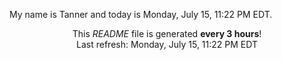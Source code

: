 My name is Tanner and today is Monday, July 15, 11:22 PM EDT.

<p align="center">This <i>README</i> file is generated <b>every 3 hours</b>!</br>Last refresh: Monday, July 15, 11:22 PM EDT<br /></p>
